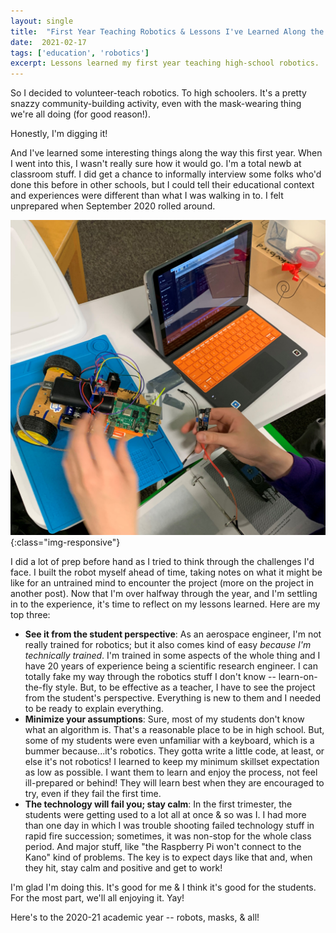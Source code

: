 ```yaml
---
layout: single
title:  "First Year Teaching Robotics & Lessons I've Learned Along the Way"
date:  2021-02-17
tags: ['education', 'robotics']
excerpt: Lessons learned my first year teaching high-school robotics.
---
```


So I decided to volunteer-teach robotics. To high schoolers. It's a pretty snazzy community-building activity, even with the mask-wearing thing we're all doing (for good reason!).

Honestly, I'm digging it!

And I've learned some interesting things along the way this first year. When I went into this, I wasn't really sure how it would go. I'm a total newb at classroom stuff. I did get a chance to informally interview some folks who'd done this before in other schools, but I could tell their educational context and experiences were different than what I was walking in to. I felt unprepared when September 2020 rolled around.

![simple robotics vehicle](/assets/2021/02/student_with_robby.jpg){:class="img-responsive"}

I did a lot of prep before hand as I tried to think through the challenges I'd face. I built the robot myself ahead of time, taking notes on what it might be like for an untrained mind to encounter the project (more on the project in another post). Now that I'm over halfway through the year, and I'm settling in to the experience, it's time to reflect on my lessons learned. Here are my top three:

* **See it from the student perspective**: As an aerospace engineer, I'm not really trained for robotics; but it also comes kind of easy _because I'm technically trained_. I'm trained in some aspects of the whole thing and I have 20 years of experience being a scientific research engineer. I can totally fake my way through the robotics stuff I don't know -- learn-on-the-fly style. But, to be effective as a teacher, I have to see the project from the student's perspective. Everything is new to them and I needed to be ready to explain everything.
* **Minimize your assumptions**: Sure, most of my students don't know what an algorithm is. That's a reasonable place to be in high school. But, some of my students were even unfamiliar with a keyboard, which is a bummer because...it's robotics. They gotta write a little code, at least, or else it's not robotics! I learned to keep my minimum skillset expectation as low as possible. I want them to learn and enjoy the process, not feel ill-prepared or behind! They will learn best when they are encouraged to try, even if they fail the first time.
* **The technology will fail you; stay calm**: In the first trimester, the students were getting used to a lot all at once & so was I. I had more than one day in which I was trouble shooting failed technology stuff in rapid fire succession; sometimes, it was non-stop for the whole class period. And major stuff, like "the Raspberry Pi won't connect to the Kano" kind of problems. The key is to expect days like that and, when they hit, stay calm and positive and get to work!

I'm glad I'm doing this. It's good for me & I think it's good for the students. For the most part, we'll all enjoying it. Yay!

Here's to the 2020-21 academic year -- robots, masks, & all!